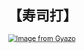 # 【寿司打】 #

[![Image from Gyazo](https://i.gyazo.com/7f1139633686c016e968159712f60605.jpg)](https://gyazo.com/7f1139633686c016e968159712f60605)
